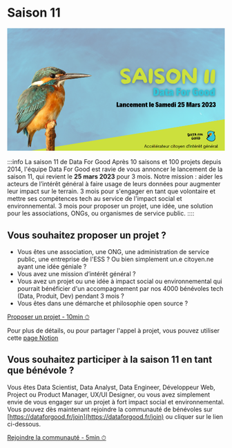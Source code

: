 # Saison 11

![](./saison11.png)

:::info La saison 11 de Data For Good
Après 10 saisons et 100 projets depuis 2014, l'équipe Data For Good est ravie de vous annoncer le lancement de la saison 11, qui revient le **25 mars 2023** pour 3 mois. Notre mission : aider les acteurs de l’intérêt général à faire usage de leurs données pour augmenter leur impact sur le terrain. 3 mois pour s'engager en tant que volontaire et mettre ses compétences tech au service de l'impact social et environnemental. 3 mois pour proposer un projet, une idée, une solution pour les associations, ONGs, ou organismes de service public. 
:::: 

## Vous souhaitez proposer un projet ?
- Vous êtes une association, une ONG, une administration de service public, une entreprise de l'ESS ? Ou bien simplement un.e citoyen.ne ayant une idée géniale ?
- Vous avez une mission d’intérêt général ?
- Vous avez un projet ou une idée à impact social ou environnemental qui pourrait bénéficier d'un accompagnement par nos 4000 bénévoles tech (Data, Produit, Dev) pendant 3 mois ?
- Vous êtes dans une démarche et philosophie open source ?  

<div style={{"text-align":"center","margin-bottom":"20px"}}>
<a href="https://airtable.com/shrHeRpQl3O0GMhcw" target="_blank" className="button button--secondary button--lg button-home">
Proposer un projet - 10min ⏱
</a>
</div>

Pour plus de détails, ou pour partager l'appel à projet, vous pouvez utiliser cette [page Notion](https://dataforgood.notion.site/Lancement-de-l-appel-projet-pour-la-saison-11-de-Data-For-Good-acb86451180a4f46a6fbc153412e82d7)

## Vous souhaitez participer à la saison 11 en tant que bénévole ?
Vous êtes Data Scientist, Data Analyst, Data Engineer, Développeur Web, Project ou Product Manager, UX/UI Designer, ou vous avez simplement envie de vous engager sur un projet à fort impact social et environnemental. Vous pouvez dès maintenant rejoindre la communauté de bénévoles sur [https://dataforgood.fr/join](https://dataforgood.fr/join) ou cliquer sur le lien ci-dessous. 

<div style={{"text-align":"center","margin-bottom":"20px"}}>
<a href="https://ffb35838.sibforms.com/serve/MUIEAOPtEpVbDgcqr78ZqBZ4e29fMDkyLfy8STH6MkmxU5ePAP5_NQQeWEI0nR8fdBds27Va8cMSjjzNni1iqd_mpJsZS8uQUA95o0Tg3njStpz8nDV59tRiQJ_ZWBat1uyRjTYtyVHMpV3I--z4g14Ggsji0895jBcQr70arsW82eFJGwC8fgxYOvnPL-rFQcNwmjkA5JTbjcvd" target="_blank" className="button button--secondary button--lg button-home">
Rejoindre la communauté - 5min ⏱
</a>
</div>